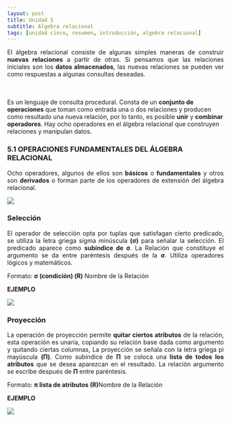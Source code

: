 ```yaml
---
layout: post
title: Unidad 5
subtitle: Algebra relacional 
tags: [unidad cinco, resumen, introducción, algebra relacional]
---
```

<p style="text-align: justify;">El álgebra relacional consiste de algunas simples maneras de construir <b>nuevas relaciones</b> a partir de otras. Si pensamos que las relaciones iniciales son los <B>datos almacenados</B>, las nuevas relaciones se pueden ver como respuestas a algunas consultas deseadas.

<br><br>Es un lenguaje de consulta procedural. Consta de un <b>conjunto de operaciones</b> que toman como entrada una o dos relaciones y producen como resultado una nueva relación, por lo tanto, es posible <b>unir</b> y <b>combinar operadores</b>. Hay ocho operadores en el álgebra relacional que construyen relaciones y manipulan datos.</p>

### 5.1 OPERACIONES FUNDAMENTALES DEL ÁLGEBRA RELACIONAL

<p style="text-align: justify;">Ocho operadores, algunos de ellos son <b>básicos</b> o <b>fundamentales</b> y otros son <b>derivados</b> o forman parte de los operadores de extensión del álgebra relacional.</p>

<img src="https://basededatostec.github.io/img/50algebra.png">

### Selección

<p style="text-align: justify;">El operador de selección opta por tuplas que satisfagan cierto predicado, se utiliza la letra griega sigma minúscula <b>(σ)</b> para señalar la selección. El predicado aparece como <b>subíndice de σ</b>. La Relación que constituye el argumento se da entre paréntesis después de la <b>σ</b>. Utiliza operadores lógicos y matemáticos.</p>

Formato: <b>σ (condición) (R)</b> Nombre de la Relación

__EJEMPLO__

<img src="https://basededatostec.github.io/img/51algebra.png">

### Proyección

<p style="text-align: justify;">La operación de proyección permite <b>quitar ciertos atributos</b> de la relación, esta operación es unaria, copiando su relación base dada como argumento y quitando ciertas columnas, La proyección se señala con la letra griega pi
mayúscula <b>(Π)</b>. Como subíndice de <b>Π</b> se coloca una <b>lista de todos los atributos</b> que se desea aparezcan en el resultado. La relación argumento se escribe después de <b>Π</b> entre paréntesis.</p>

Formato: <b>π lista de atributos (R)</b>Nombre de la Relación

__EJEMPLO__

<img src="https://basededatostec.github.io/img/52algebra.png">
